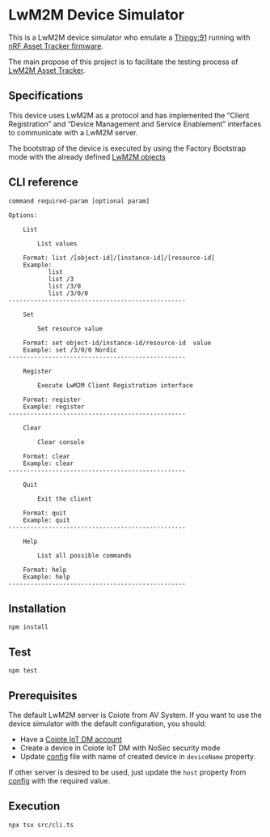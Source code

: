 # LwM2M Device Simulator

This is a LwM2M device simulator who emulate a [Thingy:91](https://www.nordicsemi.com/Products/Development-hardware/Nordic-Thingy-91) running with [nRF Asset Tracker firmware](https://github.com/nrfconnect/sdk-nrf/tree/main/applications/asset_tracker_v2). 

The main propose of this project is to facilitate the testing process of [LwM2M Asset Tracker](https://github.com/MLopezJ/LwM2M-Asset-Tracker).

## Specifications 
This device uses LwM2M as a protocol and has implemented the “Client Registration” and “Device Management and Service Enablement” interfaces to communicate with a LwM2M server.

The bootstrap of the device is executed by using the Factory Bootstrap mode with the already defined [LwM2M objects](https://github.com/MLopezJ/LwM2M-device-simulator/blob/saga/src/assetTrackerV2.ts)

## CLI reference

```
command required-param [optional param]

Options:

	List

		List values

	Format: list /[object-id]/[instance-id]/[resource-id]
	Example: 
           list
           list /3
           list /3/0
           list /3/0/0
-------------------------------------------------

	Set

		Set resource value

	Format: set object-id/instance-id/resource-id  value
	Example: set /3/0/0 Nordic
-------------------------------------------------

	Register

		Execute LwM2M Client Registration interface

	Format: register
	Example: register
-------------------------------------------------

	Clear

		Clear console

	Format: clear
	Example: clear
-------------------------------------------------

	Quit

		Exit the client

	Format: quit
	Example: quit
-------------------------------------------------

	Help

		List all possible commands

	Format: help
	Example: help
-------------------------------------------------
```

## Installation
```
npm install
```

## Test

```
npm test
```

## Prerequisites

The default LwM2M server is Coiote from AV System. If you want to use the device simulator with the default configuration, you should:

* Have a [Coiote IoT DM account](https://eu.iot.avsystem.cloud/ui/device/inventory)
* Create a device in Coiote IoT DM with NoSec security mode
* Update [config](https://github.com/MLopezJ/LwM2M-device-simulator/blob/saga/config.json) file with name of created device in `deviceName` property.

If other server is desired to be used, just update the `host` property from [config](https://github.com/MLopezJ/LwM2M-device-simulator/blob/saga/config.json) with the required value. 


## Execution

```
npx tsx src/cli.ts 
```

